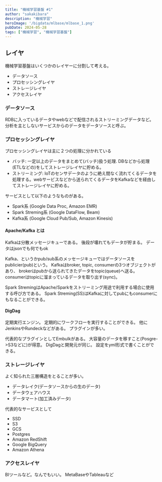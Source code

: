 ```yaml
---
title: "機械学習基盤 #1"
author: "sakakibara"
description: "機械学習"
heroImage: '/bigdata/mlbase/mlbase_1.png'
pubDate: 2024-05-28
tags: ["機械学習", "機械学習基盤"]
---
```


## レイヤ

機械学習基盤はいくつかのレイヤーに分割して考える。
- データソース
- プロセッシングレイヤ
- ストレージレイヤ
- アクセスレイヤ

### データソース
RDBに入っているデータやwebなどで配信されるストリーミングデータなど。
分析を主としないサービスからのデータをデータソースと呼ぶ。

### プロセッシングレイヤ
プロセッシングレイヤは主に２つの処理に分かれている
- バッチ: 一定以上のデータをまとめて(バッチ)扱う処理. DBなどから処理(ETLなどの)をしてストレージレイヤに貯める。
- ストリーミング: IoTのセンサデータのように絶え間なく流れてくるデータを処理する。webサービスなどから送られてくるデータをKafkaなどを経由してストレージレイヤに貯める。

サービスとして以下のようなものがある。
- Spark系 (Google Data Proc, Amazon EMR)
- Spark Streming系 (Google DataFlow, Beam)
- Kafka系 (Google Cloud Pub/Sub, Amazon Kinesis)

#### Apache/Kafka とは
Kafkaは分散メッセージキューである。
後段が壊れてもデータが貯まる。
データはjsonでも何でもok

Kafka、というかpub/sub系のメッセージキューではデータソースをpublicier(pub)という。
Kafkaはbroker, topic, consumerの3つオブジェクトがあり、
brokerはpubから送られてきたデータをtopic(queue)へ送る。
consumerはtopicに溜まっているデータを取り出す(sync)。

Spark StremingはApache/Sparkをストリーミング用途で利用する場合に使用する呼び方である。
Spark Streming(SS)はKafkaに対してpubにもconsumerにもなることができる。

#### DigDag
定期実行エンジン。
定期的にワークフローを実行することができる。
他にJenkinsやRundeckなどがある。
プラグインが多い。

代表的なプラグインとしてEmbulkがある。
大容量のデータを移すこと(Posgre->S3などに)が得意。
DigDagと開発元が同じ。
設定をyml形式で書くことができる。

### ストレージレイヤ
よく知られた三層構造をとることが多い。
- データレイク(データソースからの生のデータ)
- データウェアハウス
- データマート(加工済みデータ)

代表的なサービスとして
- SSD
 - S3
 - GCS
- Postgres
 - Amazon RedShift
 - Google BigQuery
 - Amazon Athena


### アクセスレイヤ
BIツールなど。なんでもいい。
MetaBaseやTableauなど
